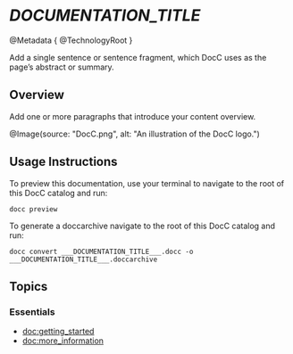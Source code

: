 # ___DOCUMENTATION_TITLE___ 

@Metadata {
  @TechnologyRoot
}

Add a single sentence or sentence fragment, which DocC uses as the page’s abstract or summary.

## Overview

Add one or more paragraphs that introduce your content overview. 

@Image(source: "DocC.png", alt: "An illustration of the DocC logo.")

## Usage Instructions

To preview this documentation, use your terminal to navigate to the root of this
DocC catalog and run:
```
docc preview
```

To generate a doccarchive navigate to the root of this
DocC catalog and run:
```
docc convert ___DOCUMENTATION_TITLE___.docc -o ___DOCUMENTATION_TITLE___.doccarchive
```

## Topics

### Essentials

- <doc:getting_started>
- <doc:more_information>


